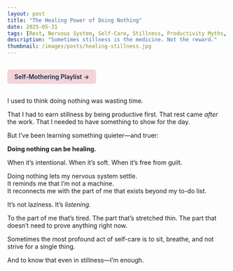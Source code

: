```yaml
---
layout: post
title: "The Healing Power of Doing Nothing"
date: 2025-05-31
tags: [Rest, Nervous System, Self-Care, Stillness, Productivity Myths, Slow Living]
description: "Sometimes stillness is the medicine. Not the reward."
thumbnail: /images/posts/healing-stillness.jpg
---
```


<a href="https://music.youtube.com/playlist?list=PLuO5E1rh5RqIzePJeOjdXo62gwnYJ748_&si=NvtF0mzI9Sx2IoPu&shuffle=1" 
   target="_blank" 
   class="back-button"
   style="display:inline-block; margin: 1rem auto; background-color: #F4D3D8; color: #1A2D41; padding: 0.5rem 1rem; border-radius: 6px; font-weight: 600; text-decoration: none;">
  Self‑Mothering Playlist →
</a>

I used to think doing nothing was wasting time.

That I had to earn stillness by being productive first. That rest came *after* the work. That I needed to have something to show for the day.

But I’ve been learning something quieter—and truer:

**Doing nothing can be healing.**

When it’s intentional. When it’s soft. When it’s free from guilt.

Doing nothing lets my nervous system settle.  
It reminds me that I’m not a machine.  
It reconnects me with the part of me that exists beyond my to-do list.

It’s not laziness. It’s *listening.*

To the part of me that’s tired. The part that’s stretched thin. The part that doesn’t need to prove anything right now.

Sometimes the most profound act of self-care is to sit, breathe, and not strive for a single thing.

And to know that even in stillness—I’m enough.
